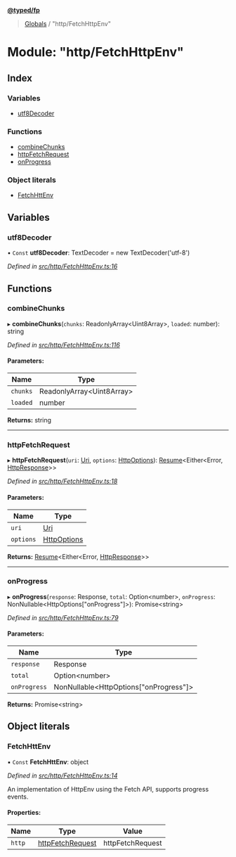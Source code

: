 **[@typed/fp](../README.md)**

> [Globals](../globals.md) / "http/FetchHttpEnv"

# Module: "http/FetchHttpEnv"

## Index

### Variables

* [utf8Decoder](_http_fetchhttpenv_.md#utf8decoder)

### Functions

* [combineChunks](_http_fetchhttpenv_.md#combinechunks)
* [httpFetchRequest](_http_fetchhttpenv_.md#httpfetchrequest)
* [onProgress](_http_fetchhttpenv_.md#onprogress)

### Object literals

* [FetchHttEnv](_http_fetchhttpenv_.md#fetchhttenv)

## Variables

### utf8Decoder

• `Const` **utf8Decoder**: TextDecoder = new TextDecoder('utf-8')

*Defined in [src/http/FetchHttpEnv.ts:16](https://github.com/TylorS/typed-fp/blob/8639976/src/http/FetchHttpEnv.ts#L16)*

## Functions

### combineChunks

▸ **combineChunks**(`chunks`: ReadonlyArray\<Uint8Array>, `loaded`: number): string

*Defined in [src/http/FetchHttpEnv.ts:116](https://github.com/TylorS/typed-fp/blob/8639976/src/http/FetchHttpEnv.ts#L116)*

#### Parameters:

Name | Type |
------ | ------ |
`chunks` | ReadonlyArray\<Uint8Array> |
`loaded` | number |

**Returns:** string

___

### httpFetchRequest

▸ **httpFetchRequest**(`uri`: [Uri](_uri_exports_.uri.md), `options`: [HttpOptions](_http_httpenv_.md#httpoptions)): [Resume](_resume_resume_.md#resume)\<Either\<Error, [HttpResponse](../interfaces/_http_httpresponse_.httpresponse.md)>>

*Defined in [src/http/FetchHttpEnv.ts:18](https://github.com/TylorS/typed-fp/blob/8639976/src/http/FetchHttpEnv.ts#L18)*

#### Parameters:

Name | Type |
------ | ------ |
`uri` | [Uri](_uri_exports_.uri.md) |
`options` | [HttpOptions](_http_httpenv_.md#httpoptions) |

**Returns:** [Resume](_resume_resume_.md#resume)\<Either\<Error, [HttpResponse](../interfaces/_http_httpresponse_.httpresponse.md)>>

___

### onProgress

▸ **onProgress**(`response`: Response, `total`: Option\<number>, `onProgress`: NonNullable\<HttpOptions[\"onProgress\"]>): Promise\<string>

*Defined in [src/http/FetchHttpEnv.ts:79](https://github.com/TylorS/typed-fp/blob/8639976/src/http/FetchHttpEnv.ts#L79)*

#### Parameters:

Name | Type |
------ | ------ |
`response` | Response |
`total` | Option\<number> |
`onProgress` | NonNullable\<HttpOptions[\"onProgress\"]> |

**Returns:** Promise\<string>

## Object literals

### FetchHttEnv

▪ `Const` **FetchHttEnv**: object

*Defined in [src/http/FetchHttpEnv.ts:14](https://github.com/TylorS/typed-fp/blob/8639976/src/http/FetchHttpEnv.ts#L14)*

An implementation of HttpEnv using the Fetch API, supports progress events.

#### Properties:

Name | Type | Value |
------ | ------ | ------ |
`http` | [httpFetchRequest](_http_fetchhttpenv_.md#httpfetchrequest) | httpFetchRequest |
